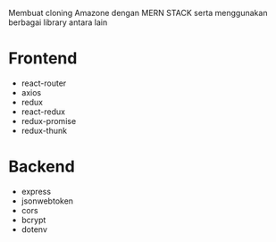 Membuat cloning Amazone dengan MERN STACK serta menggunakan berbagai library antara lain

# Frontend
- react-router
- axios
- redux
- react-redux
- redux-promise
- redux-thunk

# Backend
- express
- jsonwebtoken
- cors
- bcrypt
- dotenv